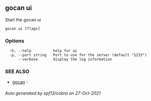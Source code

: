 ## gocan ui

Start the gocan ui

```
gocan ui [flags]
```

### Options

```
  -h, --help          help for ui
  -p, --port string   Port to use for the server (default "1233")
      --verbose       display the log information
```

### SEE ALSO

* [gocan](gocan.md)	 - 

###### Auto generated by spf13/cobra on 27-Oct-2021
